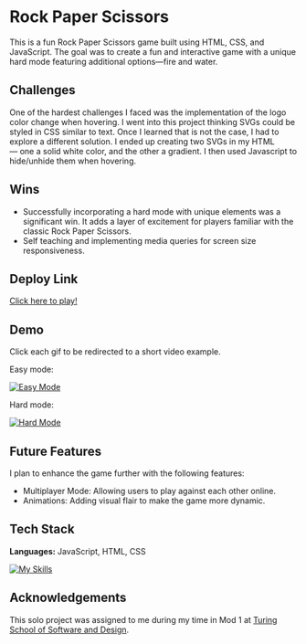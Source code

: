 # Rock Paper Scissors

This is a fun Rock Paper Scissors game built using HTML, CSS, and JavaScript. The goal was to create a fun and interactive game with a unique hard mode featuring additional options—fire and water.

## Challenges

One of the hardest challenges I faced was the implementation of the logo color change when hovering. I went into this project thinking SVGs could be styled in CSS similar to text. Once I learned that is not the case, I had to explore a different solution. I ended up creating two SVGs in my HTML — one a solid white color, and the other a gradient. I then used Javascript to hide/unhide them when hovering. 

## Wins
- Successfully incorporating a hard mode with unique elements was a significant win. It adds a layer of excitement for players familiar with the classic Rock Paper Scissors.
- Self teaching and implementing media queries for screen size responsiveness.


## Deploy Link
[Click here to play!](https://camjohnson-code.github.io/rock-paper-scissors/)

## Demo

Click each gif to be redirected to a short video example. 

Easy mode: 

[![Easy Mode](https://media.giphy.com/media/WuwgTNMyTgXAwxDeC9/giphy.gif)](https://www.loom.com/share/4cfe76a291924908af199b7a64a82c62?sid=528286e8-b273-4715-9c84-b7c968d4ae70)

Hard mode:

[![Hard Mode](https://media.giphy.com/media/WQb2za3hULhqDvW28h/giphy-downsized.gif)](https://www.loom.com/share/23f3f863a12743d8a85436f691c12e33?sid=eb2ff35b-02bd-4548-bc90-895763ca4051)


## Future Features

I plan to enhance the game further with the following features:

- Multiplayer Mode: Allowing users to play against each other online.
- Animations: Adding visual flair to make the game more dynamic.


## Tech Stack

**Languages:** JavaScript, HTML, CSS

[![My Skills](https://skills.thijs.gg/icons?i=js,html,css)]()

## Acknowledgements

This solo project was assigned to me during my time in Mod 1 at [Turing School of Software and Design](https://www.turing.edu).
